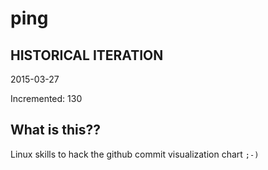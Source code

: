 # ping

## HISTORICAL ITERATION
2015-03-27

Incremented: 130

## What is this?? 
Linux skills to hack the github commit visualization chart `;-)`
